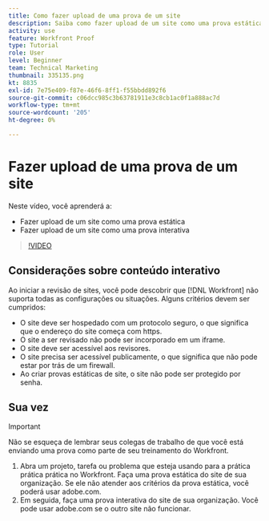 ```yaml
---
title: Como fazer upload de uma prova de um site
description: Saiba como fazer upload de um site como uma prova estática e uma prova interativa no [!DNL  Workfront].
activity: use
feature: Workfront Proof
type: Tutorial
role: User
level: Beginner
team: Technical Marketing
thumbnail: 335135.png
kt: 8835
exl-id: 7e75e409-f87e-46f6-8ff1-f55bbdd892f6
source-git-commit: c06dcc985c3b63781911e3c8cb1ac0f1a888ac7d
workflow-type: tm+mt
source-wordcount: '205'
ht-degree: 0%

---
```


# Fazer upload de uma prova de um site

Neste vídeo, você aprenderá a:

* Fazer upload de um site como uma prova estática
* Fazer upload de um site como uma prova interativa

>[!VIDEO](https://video.tv.adobe.com/v/335135/?quality=12)


## Considerações sobre conteúdo interativo

Ao iniciar a revisão de sites, você pode descobrir que [!DNL Workfront] não suporta todas as configurações ou situações. Alguns critérios devem ser cumpridos:

* O site deve ser hospedado com um protocolo seguro, o que significa que o endereço do site começa com https.
* O site a ser revisado não pode ser incorporado em um iframe.
* O site deve ser acessível aos revisores.
* O site precisa ser acessível publicamente, o que significa que não pode estar por trás de um firewall.
* Ao criar provas estáticas de site, o site não pode ser protegido por senha.

## Sua vez

>[!IMPORTANT]
>
>Não se esqueça de lembrar seus colegas de trabalho de que você está enviando uma prova como parte de seu treinamento do Workfront.

1. Abra um projeto, tarefa ou problema que esteja usando para a prática prática prática no Workfront. Faça uma prova estática do site de sua organização. Se ele não atender aos critérios da prova estática, você poderá usar adobe.com.
1. Em seguida, faça uma prova interativa do site de sua organização. Você pode usar adobe.com se o outro site não funcionar.

<!-- 
Learn more about these considerations in the articles Generate a static proof for a website or other web content and Generate an interactive proof for a website or other web content. 
-->

<!--
### Learn more
[!DNL Workfront] also supports interactive proofing of files generated from a ZIP file. Learn how to prepare the ZIP file for uploading in the article Interactive content proofs.

* Generate a static proof for a website or other web content
* Generate an interactive proof for a website or other web content
* Generate a proof for interactive content in a ZIP file
* Understand the desktop proofing viewer
* Install the desktop proofing viewer
-->
